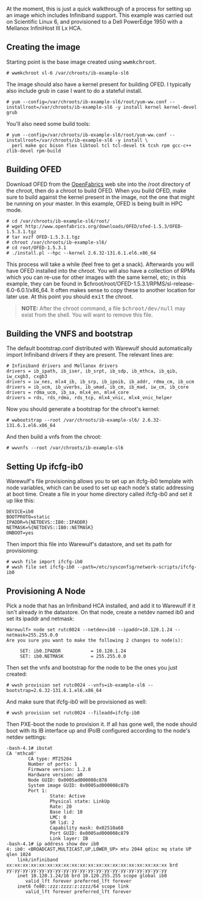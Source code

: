 At the moment, this is just a quick walkthrough of a process for setting up an image which includes Infiniband support. This example was carried out on Scientific Linux 6, and provisioned to a Dell PowerEdge 1950 with a Mellanox InfiniHost III Lx HCA.

## Creating the image

Starting point is the base image created using <tt>wwmkchroot</tt>.

```
# wwmkchroot sl-6 /var/chroots/ib-example-sl6
```

The image should also have a kernel present for building OFED. I typically also include grub in case I want to do a stateful install.

```
# yum --config=/var/chroots/ib-example-sl6/root/yum-ww.conf --installroot=/var/chroots/ib-example-sl6 -y install kernel kernel-devel grub
```

You'll also need some build tools:

```
# yum --config=/var/chroots/ib-example-sl6/root/yum-ww.conf --installroot=/var/chroots/ib-example-sl6 -y install \
  perl make gcc bison flex libtool tcl tcl-devel tk tcsh rpm gcc-c++ zlib-devel rpm-build
```

## Building OFED

Download OFED from the [OpenFabrics](http://www.openfabrics.org/) web site into the /root directory of the chroot, then do a chroot to build OFED. When you build OFED, make sure to build against the kernel present in the image, not the one that might be running on your master. In this example, OFED is being built in HPC mode.

```
# cd /var/chroots/ib-example-sl6/root/
# wget http://www.openfabrics.org/downloads/OFED/ofed-1.5.3/OFED-1.5.3.1.tgz
# tar xvzf OFED-1.5.3.1.tgz
# chroot /var/chroots/ib-example-sl6/
# cd root/OFED-1.5.3.1
# ./install.pl --hpc --kernel 2.6.32-131.6.1.el6.x86_64
```

This process will take a while (feel free to get a snack). Afterwards you will have OFED installed into the chroot. You will also have a collection of RPMs which you can re-use for other images with the same kernel, etc; in this example, they can be found in $chroot/root/OFED-1.5.3.1/RPMS/sl-release-6.0-6.0.1/x86_64\. It often makes sense to copy these to another location for later use. At this point you should <tt>exit</tt> the chroot.

> **NOTE:** After the chroot command, a file <tt>$chroot/dev/null</tt> may exist from the shell. You will want to remove this file.

## Building the VNFS and bootstrap

The default bootstrap.conf distributed with Warewulf should automatically import Infiniband drivers if they are present. The relevant lines are:

```
# Infiniband drivers and Mellanox drivers
drivers = ib_ipath, ib_iser, ib_srpt, ib_sdp, ib_mthca, ib_qib, iw_cxgb3, cxgb3
drivers = iw_nes, mlx4_ib, ib_srp, ib_ipoib, ib_addr, rdma_cm, ib_ucm
drivers = ib_ucm, ib_uverbs, ib_umad, ib_cm, ib_mad, iw_cm, ib_core
drivers = rdma_ucm, ib_sa, mlx4_en, mlx4_core
drivers = rds, rds_rdma, rds_tcp, mlx4_vnic, mlx4_vnic_helper
```

Now you should generate a bootstrap for the chroot's kernel:

```
# wwbootstrap --root /var/chroots/ib-example-sl6/ 2.6.32-131.6.1.el6.x86_64
```

And then build a vnfs from the chroot:

```
# wwvnfs --root /var/chroots/ib-example-sl6
```

## Setting Up ifcfg-ib0

Warewulf's file provisioning allows you to set up an ifcfg-ib0 template with node variables, which can be used to set up each node's static addressing at boot time. Create a file in your home directory called ifcfg-ib0 and set it up like this:

```
DEVICE=ib0
BOOTPROTO=static
IPADDR=%{NETDEVS::IB0::IPADDR}
NETMASK=%{NETDEVS::IB0::NETMASK}
ONBOOT=yes
```

Then import this file into Warewulf's datastore, and set its path for provisioning:

```
# wwsh file import ifcfg-ib0
# wwsh file set ifcfg-ib0 --path=/etc/sysconfig/network-scripts/ifcfg-ib0
```

## Provisioning A Node

Pick a node that has an Infiniband HCA installed, and add it to Warewulf if it isn't already in the datastore. On that node, create a netdev named ib0 and set its ipaddr and netmask:

```
Warewulf> node set rutc0024 --netdev=ib0 --ipaddr=10.120.1.24 --netmask=255.255.0.0
Are you sure you want to make the following 2 changes to node(s):

     SET: ib0.IPADDR           = 10.120.1.24
     SET: ib0.NETMASK          = 255.255.0.0
```

Then set the vnfs and bootstrap for the node to be the ones you just created:

```
# wwsh provision set rutc0024 --vnfs=ib-example-sl6 --bootstrap=2.6.32-131.6.1.el6.x86_64
```

And make sure that ifcfg-ib0 will be provisioned as well:

```
# wwsh provision set rutc0024 --fileadd=ifcfg-ib0
```

Then PXE-boot the node to provision it. If all has gone well, the node should boot with its IB interface up and IPoIB configured according to the node's netdev settings:

```
-bash-4.1# ibstat
CA 'mthca0'
        CA type: MT25204
        Number of ports: 1
        Firmware version: 1.2.0
        Hardware version: a0
        Node GUID: 0x0005ad000008c878
        System image GUID: 0x0005ad000008c87b
        Port 1:
                State: Active
                Physical state: LinkUp
                Rate: 20
                Base lid: 10
                LMC: 0
                SM lid: 2
                Capability mask: 0x02510a68
                Port GUID: 0x0005ad000008c879
                Link layer: IB
-bash-4.1# ip address show dev ib0
4: ib0: <BROADCAST,MULTICAST,UP,LOWER_UP> mtu 2044 qdisc mq state UP qlen 1024
    link/infiniband xx:xx:xx:xx:xx:xx:xx:xx:xx:xx:xx:xx:xx:xx:xx:xx:xx:xx:xx:xx brd yy:yy:yy:yy:yy:yy:yy:yy:yy:yy:yy:yy:yy:yy:yy:yy:yy:yy:yy:yy
    inet 10.120.1.24/16 brd 10.120.255.255 scope global ib0
       valid_lft forever preferred_lft forever
    inet6 fe80::zzz:zzzz:z:zzzz/64 scope link
       valid_lft forever preferred_lft forever
```
